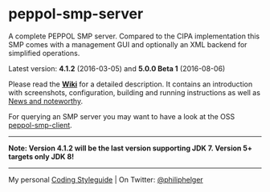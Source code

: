 # peppol-smp-server
A complete PEPPOL SMP server. Compared to the CIPA implementation this SMP comes with a management GUI and optionally an XML backend for simplified operations.

Latest version: **4.1.2** (2016-03-05) and **5.0.0 Beta 1** (2016-08-06)

Please read the **[Wiki](https://github.com/phax/peppol-smp-server/wiki)** for a detailed description. It contains an introduction with screenshots, configuration, building and running instructions as well as [News and noteworthy](https://github.com/phax/peppol-smp-server/wiki/News-and-noteworthy).

For querying an SMP server you may want to have a look at the OSS [peppol-smp-client](https://github.com/phax/peppol-commons/).

---

**Note: Version 4.1.2 will be the last version supporting JDK 7. Version 5+ targets only JDK 8!** 

---

My personal [Coding Styleguide](https://github.com/phax/meta/blob/master/CodeingStyleguide.md) |
On Twitter: <a href="https://twitter.com/philiphelger">@philiphelger</a>
